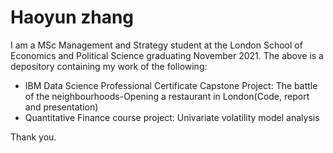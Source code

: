 # Haoyun zhang
I am a MSc Management and Strategy student at the London School of Economics and Political Science graduating November 2021.
The above is a depository containing my work of the following:
  - IBM Data Science Professional Certificate Capstone Project: The battle of the neighbourhoods-Opening a restaurant in London(Code, report and presentation)
  - Quantitative Finance course project: Univariate volatility model analysis
  
  Thank you.
